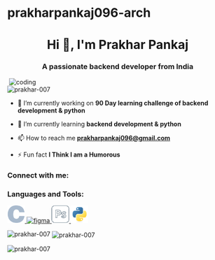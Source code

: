 # prakharpankaj096-arch
<h1 align="center">Hi 👋, I'm Prakhar Pankaj</h1>
<h3 align="center">A passionate backend developer from India</h3>

<img align="right" alt="coding" width="500" src="https://user-images.githubusercontent.com/74038190/225813708-98b745f2-7d22-48cf-9150-083f1b00d6c9.gif">

<p align="left"> <img src="https://komarev.com/ghpvc/?username=prakhar-007&label=Profile%20views&color=0e75b6&style=flat" alt="prakhar-007" /> </p>

- 🔭 I’m currently working on **90 Day learning challenge of backend development & python**

- 🌱 I’m currently learning **backend development & python**

- 📫 How to reach me **prakharpankaj096@gmail.com**

- ⚡ Fun fact **I Think I am a Humorous**

<h3 align="left">Connect with me:</h3>
<p align="left">
</p>

<h3 align="left">Languages and Tools:</h3>
<p align="left"> <a href="https://www.cprogramming.com/" target="_blank" rel="noreferrer"> <img src="https://raw.githubusercontent.com/devicons/devicon/master/icons/c/c-original.svg" alt="c" width="40" height="40"/> </a> <a href="https://www.figma.com/" target="_blank" rel="noreferrer"> <img src="https://www.vectorlogo.zone/logos/figma/figma-icon.svg" alt="figma" width="40" height="40"/> </a> <a href="https://www.photoshop.com/en" target="_blank" rel="noreferrer"> <img src="https://raw.githubusercontent.com/devicons/devicon/master/icons/photoshop/photoshop-line.svg" alt="photoshop" width="40" height="40"/> </a> <a href="https://www.python.org" target="_blank" rel="noreferrer"> <img src="https://raw.githubusercontent.com/devicons/devicon/master/icons/python/python-original.svg" alt="python" width="40" height="40"/> </a> </p>

<p><img align="left" src="https://github-readme-stats.vercel.app/api/top-langs?username=prakhar-007&show_icons=true&locale=en&layout=compact" alt="prakhar-007" /></p>

<p>&nbsp;<img align="center" src="https://github-readme-stats.vercel.app/api?username=prakhar-007&show_icons=true&locale=en" alt="prakhar-007" /></p>

<p><img align="center" src="https://github-readme-streak-stats.herokuapp.com/?user=prakhar-007&" alt="prakhar-007" /></p>
